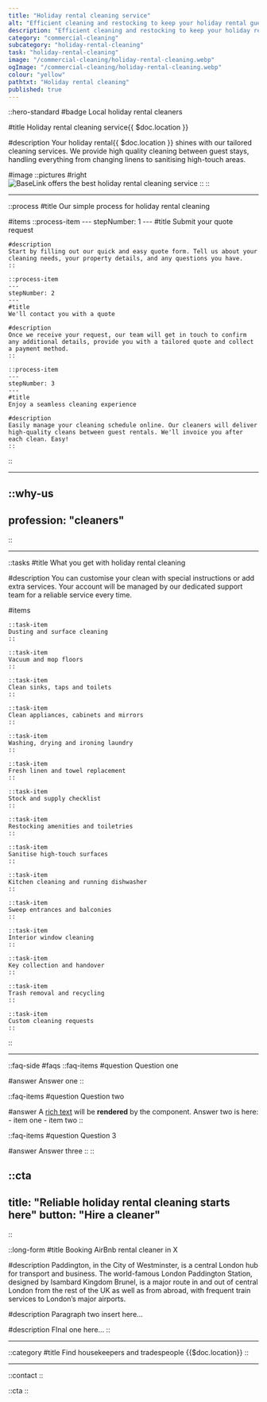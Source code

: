 ```yaml
---
title: "Holiday rental cleaning service"
alt: "Efficient cleaning and restocking to keep your holiday rental guest-ready"
description: "Efficient cleaning and restocking to keep your holiday rental guest-ready"
category: "commercial-cleaning"
subcategory: "holiday-rental-cleaning"
task: "holiday-rental-cleaning"
image: "/commercial-cleaning/holiday-rental-cleaning.webp"
ogImage: "/commercial-cleaning/holiday-rental-cleaning.webp"
colour: "yellow"
pathtxt: "Holiday rental cleaning"
published: true
---
```


::hero-standard
#badge
Local holiday rental cleaners

#title
Holiday rental cleaning service{{ $doc.location }}

#description
Your holiday rental{{ $doc.location }} shines with our tailored cleaning services. We provide high quality cleaning between guest stays, handling everything from changing linens to sanitising high-touch areas.

#image
    ::pictures
    #right
    ![BaseLink offers the best holiday rental cleaning service](/commercial-cleaning/holiday-rental-cleaning.webp)
    ::
::

---

::process
#title
Our simple process for holiday rental cleaning

#items
    ::process-item
    ---
    stepNumber: 1
    ---
    #title
    Submit your quote request

    #description
    Start by filling out our quick and easy quote form. Tell us about your cleaning needs, your property details, and any questions you have.
    ::
    
    ::process-item
    ---
    stepNumber: 2
    ---
    #title
    We'll contact you with a quote

    #description
    Once we receive your request, our team will get in touch to confirm any additional details, provide you with a tailored quote and collect a payment method.
    ::

    ::process-item
    ---
    stepNumber: 3
    ---
    #title
    Enjoy a seamless cleaning experience

    #description
    Easily manage your cleaning schedule online. Our cleaners will deliver high-quality cleans between guest rentals. We'll invoice you after each clean. Easy!
    ::
::

---

::why-us
---
profession: "cleaners"
---
::

---

::tasks
#title
What you get with holiday rental cleaning

#description
You can customise your clean with special instructions or add extra services. Your account will be managed by our dedicated support team for a reliable service every time.

#items
    
    ::task-item
    Dusting and surface cleaning
    ::
    
    ::task-item
    Vacuum and mop floors
    ::
    
    ::task-item
    Clean sinks, taps and toilets
    ::
    
    ::task-item
    Clean appliances, cabinets and mirrors
    ::
    
    ::task-item
    Washing, drying and ironing laundry
    ::
    
    ::task-item
    Fresh linen and towel replacement
    ::
    
    ::task-item
    Stock and supply checklist
    ::
    
    ::task-item
    Restocking amenities and toiletries
    ::

    ::task-item
    Sanitise high-touch surfaces
    ::

    ::task-item
    Kitchen cleaning and running dishwasher
    ::

    ::task-item
    Sweep entrances and balconies
    ::

    ::task-item
    Interior window cleaning
    ::

    ::task-item
    Key collection and handover
    ::

    ::task-item
    Trash removal and recycling
    ::

    ::task-item
    Custom cleaning requests
    ::
::

---

::faq-side
#faqs
  ::faq-items
  #question
  Question one

  #answer
  Answer one
  ::

  ::faq-items
  #question
  Question two

  #answer
  A [rich text](/services/commercial-cleaning) will be **rendered** by the component.
  Answer two is here:
    - item one
    - item two
  ::

  ::faq-items
  #question
  Question 3

  #answer
  Answer three
  ::
::

::cta
---
title: "Reliable holiday rental cleaning starts here"
button: "Hire a cleaner"
---
::

::long-form
#title
Booking AirBnb rental cleaner in X

#description
Paddington, in the City of Westminster, is a central London hub for transport and business. The world-famous London Paddington Station, designed by Isambard Kingdom Brunel, is a major route in and out of central London from the rest of the UK as well as from abroad, with frequent train services to London’s major airports.

#description
Paragraph two insert here...

#description
FInal one here...
::

---

::category
#title
Find housekeepers and tradespeople {{$doc.location}}
::

---

::contact
::

::cta
::
